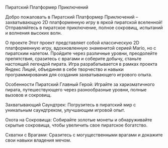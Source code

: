 Пиратский Платформер Приключений

Добро пожаловать в Пиратский Платформер Приключений – захватывающую 2D платформенную игру в яркой пиратской вселенной! Отправляйтесь в пиратское приключение, полное сокровищ, испытаний и волнения высоких волн.

О проекте
Этот проект представляет собой классическую 2D платформенную игру, вдохновленную знаменитой серией Mario, но с пиратским налетом. Пройдите через различные уровни, преодолейте препятствия, сразитесь с врагами и соберите добычу, станьте настоящей легендой пирата. Игра разрабатывается в рамках проекта Яндекс Лицей, объединяя в себе творчество и навыки программирования для создания захватывающего игрового опыта.

Особенности
Пиратский Главный Герой: Играйте за харизматичного пирата, путешествующего через разнообразные уровни, полные вызовов и сокровищ.

Захватывающий Саундтрек: Погрузитесь в пиратский мир с уникальным саундтреком, улучшающим игровой опыт.

Охота на Сокровища: Собирайте золотые монеты и обнаруживайте скрытые сокровища, чтобы увеличить свое пиратское богатство.

Схватки с Врагами: Сразитесь с могущественными врагами и докажите свои навыки владения мечом.
